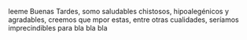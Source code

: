 leeme
Buenas Tardes, somo saludables chistosos, hipoalegénicos y agradables, creemos que mpor estas, entre otras cualidades, seríamos imprecindibles para bla bla bla
